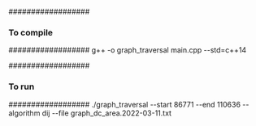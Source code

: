 ##################
### To compile ###
##################
g++ -o graph_traversal main.cpp --std=c++14

##################
###   To run   ###
##################
./graph_traversal --start 86771 --end 110636 --algorithm dij --file graph_dc_area.2022-03-11.txt 
